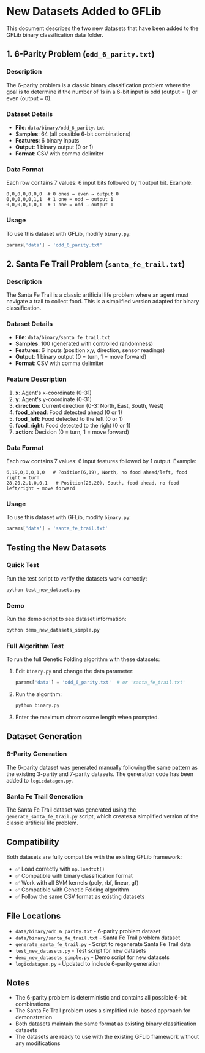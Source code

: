 # New Datasets Added to GFLib

This document describes the two new datasets that have been added to the GFLib binary classification data folder.

## 1. 6-Parity Problem (`odd_6_parity.txt`)

### Description
The 6-parity problem is a classic binary classification problem where the goal is to determine if the number of 1s in a 6-bit input is odd (output = 1) or even (output = 0).

### Dataset Details
- **File**: `data/binary/odd_6_parity.txt`
- **Samples**: 64 (all possible 6-bit combinations)
- **Features**: 6 binary inputs
- **Output**: 1 binary output (0 or 1)
- **Format**: CSV with comma delimiter

### Data Format
Each row contains 7 values: 6 input bits followed by 1 output bit.
Example:
```
0,0,0,0,0,0,0  # 0 ones = even → output 0
0,0,0,0,0,1,1  # 1 one = odd → output 1
0,0,0,0,1,0,1  # 1 one = odd → output 1
```

### Usage
To use this dataset with GFLib, modify `binary.py`:
```python
params['data'] = 'odd_6_parity.txt'
```

## 2. Santa Fe Trail Problem (`santa_fe_trail.txt`)

### Description
The Santa Fe Trail is a classic artificial life problem where an agent must navigate a trail to collect food. This is a simplified version adapted for binary classification.

### Dataset Details
- **File**: `data/binary/santa_fe_trail.txt`
- **Samples**: 100 (generated with controlled randomness)
- **Features**: 6 inputs (position x,y, direction, sensor readings)
- **Output**: 1 binary output (0 = turn, 1 = move forward)
- **Format**: CSV with comma delimiter

### Feature Description
1. **x**: Agent's x-coordinate (0-31)
2. **y**: Agent's y-coordinate (0-31)
3. **direction**: Current direction (0-3: North, East, South, West)
4. **food_ahead**: Food detected ahead (0 or 1)
5. **food_left**: Food detected to the left (0 or 1)
6. **food_right**: Food detected to the right (0 or 1)
7. **action**: Decision (0 = turn, 1 = move forward)

### Data Format
Each row contains 7 values: 6 input features followed by 1 output.
Example:
```
6,19,0,0,0,1,0   # Position(6,19), North, no food ahead/left, food right → turn
28,20,2,1,0,0,1   # Position(28,20), South, food ahead, no food left/right → move forward
```

### Usage
To use this dataset with GFLib, modify `binary.py`:
```python
params['data'] = 'santa_fe_trail.txt'
```

## Testing the New Datasets

### Quick Test
Run the test script to verify the datasets work correctly:
```bash
python test_new_datasets.py
```

### Demo
Run the demo script to see dataset information:
```bash
python demo_new_datasets_simple.py
```

### Full Algorithm Test
To run the full Genetic Folding algorithm with these datasets:

1. Edit `binary.py` and change the data parameter:
   ```python
   params['data'] = 'odd_6_parity.txt'  # or 'santa_fe_trail.txt'
   ```

2. Run the algorithm:
   ```bash
   python binary.py
   ```

3. Enter the maximum chromosome length when prompted.

## Dataset Generation

### 6-Parity Generation
The 6-parity dataset was generated manually following the same pattern as the existing 3-parity and 7-parity datasets. The generation code has been added to `logicdatagen.py`.

### Santa Fe Trail Generation
The Santa Fe Trail dataset was generated using the `generate_santa_fe_trail.py` script, which creates a simplified version of the classic artificial life problem.

## Compatibility

Both datasets are fully compatible with the existing GFLib framework:
- ✅ Load correctly with `np.loadtxt()`
- ✅ Compatible with binary classification format
- ✅ Work with all SVM kernels (poly, rbf, linear, gf)
- ✅ Compatible with Genetic Folding algorithm
- ✅ Follow the same CSV format as existing datasets

## File Locations

- `data/binary/odd_6_parity.txt` - 6-parity problem dataset
- `data/binary/santa_fe_trail.txt` - Santa Fe Trail problem dataset
- `generate_santa_fe_trail.py` - Script to regenerate Santa Fe Trail data
- `test_new_datasets.py` - Test script for new datasets
- `demo_new_datasets_simple.py` - Demo script for new datasets
- `logicdatagen.py` - Updated to include 6-parity generation

## Notes

- The 6-parity problem is deterministic and contains all possible 6-bit combinations
- The Santa Fe Trail problem uses a simplified rule-based approach for demonstration
- Both datasets maintain the same format as existing binary classification datasets
- The datasets are ready to use with the existing GFLib framework without any modifications 